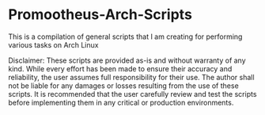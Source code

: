 # Promootheus-Arch-Scripts

This is a compilation of general scripts that I am creating for performing various tasks on Arch Linux

Disclaimer: These scripts are provided as-is and without warranty of any kind. While every effort has been made to ensure their accuracy and reliability, the user assumes full responsibility for their use. The author shall not be liable for any damages or losses resulting from the use of these scripts. It is recommended that the user carefully review and test the scripts before implementing them in any critical or production environments.

